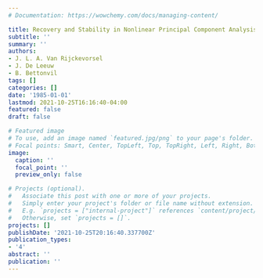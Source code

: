 ```yaml
---
# Documentation: https://wowchemy.com/docs/managing-content/

title: Recovery and Stability in Nonlinear Principal Component Analysis
subtitle: ''
summary: ''
authors:
- J. L. A. Van Rijckevorsel
- J. De Leeuw
- B. Bettonvil
tags: []
categories: []
date: '1985-01-01'
lastmod: 2021-10-25T16:16:40-04:00
featured: false
draft: false

# Featured image
# To use, add an image named `featured.jpg/png` to your page's folder.
# Focal points: Smart, Center, TopLeft, Top, TopRight, Left, Right, BottomLeft, Bottom, BottomRight.
image:
  caption: ''
  focal_point: ''
  preview_only: false

# Projects (optional).
#   Associate this post with one or more of your projects.
#   Simply enter your project's folder or file name without extension.
#   E.g. `projects = ["internal-project"]` references `content/project/deep-learning/index.md`.
#   Otherwise, set `projects = []`.
projects: []
publishDate: '2021-10-25T20:16:40.337700Z'
publication_types:
- '4'
abstract: ''
publication: ''
---
```

